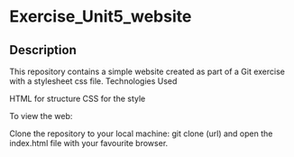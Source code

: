 
 # Exercise_Unit5_website
 ## Description
This repository contains a simple website created as part of a Git exercise with a stylesheet css file.
Technologies Used

HTML for structure
CSS for the style

To view the web:

Clone the repository to your local machine:
git clone (url)
and open the index.html file with your favourite browser.
